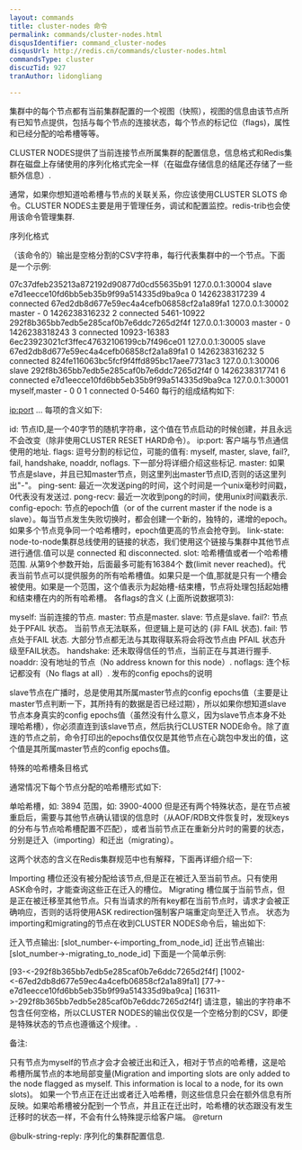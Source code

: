 ```yaml
---
layout: commands
title: cluster-nodes 命令
permalink: commands/cluster-nodes.html
disqusIdentifier: command_cluster-nodes
disqusUrl: http://redis.cn/commands/cluster-nodes.html
commandsType: cluster
discuzTid: 927
tranAuthor: lidongliang

---
```


集群中的每个节点都有当前集群配置的一个视图（快照），视图的信息由该节点所有已知节点提供，包括与每个节点的连接状态，每个节点的标记位（flags)，属性和已经分配的哈希槽等等。

CLUSTER NODES提供了当前连接节点所属集群的配置信息，信息格式和Redis集群在磁盘上存储使用的序列化格式完全一样（在磁盘存储信息的结尾还存储了一些额外信息）.

通常，如果你想知道哈希槽与节点的关联关系，你应该使用CLUSTER SLOTS 命令。CLUSTER NODES主要是用于管理任务，调试和配置监控。redis-trib也会使用该命令管理集群.

序列化格式

（该命令的）输出是空格分割的CSV字符串，每行代表集群中的一个节点。下面是一个示例:

07c37dfeb235213a872192d90877d0cd55635b91 127.0.0.1:30004 slave e7d1eecce10fd6bb5eb35b9f99a514335d9ba9ca 0 1426238317239 4 connected
67ed2db8d677e59ec4a4cefb06858cf2a1a89fa1 127.0.0.1:30002 master - 0 1426238316232 2 connected 5461-10922
292f8b365bb7edb5e285caf0b7e6ddc7265d2f4f 127.0.0.1:30003 master - 0 1426238318243 3 connected 10923-16383
6ec23923021cf3ffec47632106199cb7f496ce01 127.0.0.1:30005 slave 67ed2db8d677e59ec4a4cefb06858cf2a1a89fa1 0 1426238316232 5 connected
824fe116063bc5fcf9f4ffd895bc17aee7731ac3 127.0.0.1:30006 slave 292f8b365bb7edb5e285caf0b7e6ddc7265d2f4f 0 1426238317741 6 connected
e7d1eecce10fd6bb5eb35b9f99a514335d9ba9ca 127.0.0.1:30001 myself,master - 0 0 1 connected 0-5460
每行的组成结构如下:

<id> <ip:port> <flags> <master> <ping-sent> <pong-recv> <config-epoch> <link-state> <slot> <slot> ... <slot>
每项的含义如下:

id: 节点ID,是一个40字节的随机字符串，这个值在节点启动的时候创建，并且永远不会改变（除非使用CLUSTER RESET HARD命令）。
ip:port: 客户端与节点通信使用的地址.
flags: 逗号分割的标记位，可能的值有: myself, master, slave, fail?, fail, handshake, noaddr, noflags. 下一部分将详细介绍这些标记.
master: 如果节点是slave，并且已知master节点，则这里列出master节点ID,否则的话这里列出"-"。
ping-sent: 最近一次发送ping的时间，这个时间是一个unix毫秒时间戳，0代表没有发送过.
pong-recv: 最近一次收到pong的时间，使用unix时间戳表示.
config-epoch: 节点的epoch值（or of the current master if the node is a slave）。每当节点发生失败切换时，都会创建一个新的，独特的，递增的epoch。如果多个节点竞争同一个哈希槽时，epoch值更高的节点会抢夺到。
link-state: node-to-node集群总线使用的链接的状态，我们使用这个链接与集群中其他节点进行通信.值可以是 connected 和 disconnected.
slot: 哈希槽值或者一个哈希槽范围. 从第9个参数开始，后面最多可能有16384个 数(limit never reached)。代表当前节点可以提供服务的所有哈希槽值。如果只是一个值,那就是只有一个槽会被使用。如果是一个范围，这个值表示为起始槽-结束槽，节点将处理包括起始槽和结束槽在内的所有哈希槽。
各flags的含义 (上面所说数据项3):

myself: 当前连接的节点.
master: 节点是master.
slave: 节点是slave.
fail?: 节点处于PFAIL 状态。 当前节点无法联系，但逻辑上是可达的 (非 FAIL 状态).
fail: 节点处于FAIL 状态. 大部分节点都无法与其取得联系将会将改节点由 PFAIL 状态升级至FAIL状态。
handshake: 还未取得信任的节点，当前正在与其进行握手.
noaddr: 没有地址的节点（No address known for this node）.
noflags: 连个标记都没有（No flags at all）.
发布的config epochs的说明

slave节点在广播时，总是使用其所属master节点的config epochs值（主要是让master节点判断一下，其所持有的数据是否已经过期），所以如果你想知道slave节点本身真实的config epochs值（虽然没有什么意义，因为slave节点本身不处理哈希槽），你必须直连到该slave节点，然后执行CLUSTER NODE命令。除了直连的节点之前，命令打印出的epochs值仅仅是其他节点在心跳包中发出的值，这个值是其所属master节点的config epochs值。

特殊的哈希槽条目格式

通常情况下每个节点分配的哈希槽形式如下:

单哈希槽，如: 3894
范围，如: 3900-4000
但是还有两个特殊状态，是在节点被重启后，需要与其他节点确认错误的信息时（从AOF/RDB文件恢复时，发现keys的分布与节点哈希槽配置不匹配），或者当前节点正在重新分片时的需要的状态，分别是迁入（importing）和迁出（migrating）。

这两个状态的含义在Redis集群规范中也有解释，下面再详细介绍一下:

Importing 槽位还没有被分配给该节点,但是正在被迁入至当前节点。只有使用ASK命令时，才能查询这些正在迁入的槽位。
Migrating 槽位属于当前节点，但是正在被迁移至其他节点。只有当请求的所有key都在当前节点时，请求才会被正确响应，否则的话将使用ASK redirection强制客户端重定向至迁入节点。
状态为importing和migrating的节点在收到CLUSTER NODES命令后，输出如下:

迁入节点输出: [slot_number-<-importing_from_node_id]
迁出节点输出: [slot_number->-migrating_to_node_id]
下面是一个简单示例:

[93-<-292f8b365bb7edb5e285caf0b7e6ddc7265d2f4f]
[1002-<-67ed2db8d677e59ec4a4cefb06858cf2a1a89fa1]
[77->-e7d1eecce10fd6bb5eb35b9f99a514335d9ba9ca]
[16311->-292f8b365bb7edb5e285caf0b7e6ddc7265d2f4f]
请注意，输出的字符串不包含任何空格，所以CLUSTER NODES的输出仅仅是一个空格分割的CSV，即便是特殊状态的节点也遵循这个规律。.

备注:

只有节点为myself的节点才会才会被迁出和迁入，相对于节点的哈希槽，这是哈希槽所属节点的本地局部变量(Migration and importing slots are only added to the node flagged as myself. This information is local to a node, for its own slots)。
如果一个节点正在迁出或者迁入哈希槽，则这些信息只会在额外信息有所反映。如果哈希槽被分配到一个节点，并且正在迁出时，哈希槽的状态跟没有发生迁移时的状态一样，不会有什么特殊提示给客户端。
@return

@bulk-string-reply: 序列化的集群配置信息.
